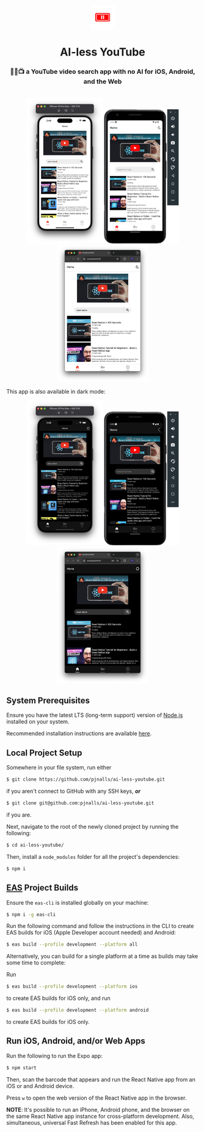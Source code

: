 <div align="center">
  <img alt="icon" src="./assets/images/icon.png" width="64">
</div>

<h1 align="center"> 
  AI-less YouTube
</h1>

<h3 align="center">
  🤖🚫📺 a YouTube video search app with no AI for iOS, Android, and the Web
</h3>

<br/>

<div align="center">
  <img alt="iPhone demo image" src="./assets/preview/ios.avif" width="200px">
  <img alt="Android-phone demo image" src="./assets/preview/android.avif" width="195px">
  <img alt="Web demo image" src="./assets/preview/desktop.avif" width="240px">
</div>

This app is also available in dark mode:

<div align="center">
  <img alt="iPhone demo image" src="./assets/preview/ios-dark.avif" width="200px">
  <img alt="Android-phone demo image" src="./assets/preview/android-dark.avif" width="195px">
  <img alt="Web demo image" src="./assets/preview/desktop-dark.avif" width="240px">
</div>

## System Prerequisites

Ensure you have the latest LTS (long-term support) version of [Node.js](https://nodejs.org/) installed on your system.

Recommended installation instructions are available [here](https://nodejs.org/en/download/package-manager).

## Local Project Setup

Somewhere in your file system, run either

```bash
$ git clone https://github.com/pjnalls/ai-less-youtube.git
```

if you aren't connect to GitHub with any SSH keys, **_or_**

```bash
$ git clone git@github.com:pjnalls/ai-less-youtube.git
```

if you are.

Next, navigate to the root of the newly cloned project by running the following:

```bash
$ cd ai-less-youtube/
```

Then, install a `node_modules` folder for all the project's dependencies:

```bash
$ npm i
```

## [EAS](https://docs.expo.dev/build/introduction/) Project Builds

Ensure the `eas-cli` is installed globally on your machine:

```bash
$ npm i -g eas-cli
```

Run the following command and follow the instructions in the CLI to create EAS builds for iOS (Apple Developer account needed) and Android:

```bash
$ eas build --profile development --platform all
```

Alternatively, you can build for a single platform at a time as builds may take some time to complete:

Run

```bash
$ eas build --profile development --platform ios
```

to create EAS builds for iOS only, and run

```bash
$ eas build --profile development --platform android
```

to create EAS builds for iOS only.

## Run iOS, Android, and/or Web Apps

Run the following to run the Expo app:

```bash
$ npm start
```

Then, scan the barcode that appears and run the React Native app from an iOS or and Android device.

Press `w` to open the web version of the React Native app in the browser.

**NOTE**: It's possible to run an iPhone, Android phone, and the browser on the same React Native app instance for cross-platform development. Also, simultaneous, universal Fast Refresh has been enabled for this app.
